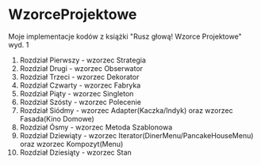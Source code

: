 # WzorceProjektowe
Moje implementacje kodów z książki "Rusz głową! Wzorce Projektowe" wyd. 1
1) Rozdział Pierwszy - wzorzec Strategia
2) Rozdział Drugi - wzorzec Obserwator
3) Rozdział Trzeci - wzorzec Dekorator
4) Rozdział Czwarty - wzorzec Fabryka
5) Rozdział Piąty - wzorzec Singleton
6) Rozdział Szósty - wzorzec Polecenie
7) Rozdział Siódmy - wzorzec Adapter(Kaczka/Indyk) oraz wzorzec Fasada(Kino Domowe)
8) Rozdział Ósmy - wzorzec Metoda Szablonowa
9) Rozdział Dziewiąty - wzorzec Iterator(DinerMenu/PancakeHouseMenu) oraz wzorzec Kompozyt(Menu)
10) Rozdział Dziesiąty - wzorzec Stan